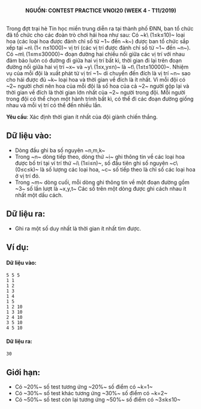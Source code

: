 **<center>NGUỒN: CONTEST PRACTICE VNOI20 (WEEK 4 - T11/2019)</center>**
<br>

Trong đợt trại hè Tin học miền trung diễn ra tại thành phố ĐNN, ban tổ chức đã tổ chức cho các đoàn trò chơi hái hoa như sau: Có ~k\ (1≤k≤10)~ loại hoa (các loại hoa được đánh chỉ số từ ~1~ đến ~k~) được ban tổ chức sắp xếp tại ~n\ (1< n≤1000)~ vị trí (các vị trí được đánh chỉ số từ ~1~ đến ~n~). Có ~m\ (1≤m≤30000)~ đoạn đường hai chiều nối giữa các vị trí với nhau đảm bảo luôn có đường đi giữa hai vị trí bất kì, thời gian đi lại trên đoạn đường nối giữa hai vị trí ~x~ và ~y\ (1≤x,y≤n)~ là ~t\ (1≤t≤10000)~. Nhiệm vụ của mỗi đội là xuất phát từ vị trí ~1~ di chuyển đến đích là vị trí ~n~ sao cho hái được đủ ~k~ loại hoa và thời gian về đích là ít nhất. Vì mỗi đội có ~2~ người chơi nên hoa của mỗi đội là số hoa của cả ~2~ người gộp lại và thời gian về đích là thời gian lớn nhất của ~2~ người trong đội. Mỗi người trong đội có thể chọn một hành trình bất kì, có thể đi các đoạn đường giống nhau và mỗi vị trí có thể đến nhiều lần.

**Yêu cầu**: Xác định thời gian ít nhất của đội giành chiến thắng.

## Dữ liệu vào:
+ Dòng đầu ghi ba số nguyên ~n,m,k~
+ Trong ~n~ dòng tiếp theo, dòng thứ ~i~ ghi thông tin về các loại hoa được bố trí tại ví trí thứ ~i\ (1≤i≤n)~, số đầu tiên ghi số nguyên ~c\ (0≤c≤k)~ là số lượng các loại hoa, ~c~ số tiếp theo là chỉ số các loại hoa ở vị trí đó.
+ Trong ~m~ dòng cuối, mỗi dòng ghi thông tin về một đoạn đường gồm ~3~ số lần lượt là ~x,y,t~
Các số trên một dòng được ghi cách nhau ít nhất một dấu cách.

## Dữ liệu ra:
- Ghi ra một số duy nhất là thời gian ít nhất tìm được.

## Ví dụ: 
#### Dữ liệu vào:
```
5 5 5
1 1
1 2
1 3
1 4
1 5
1 2 10
1 3 10
2 4 10
3 5 10
4 5 10
```

#### Dữ liệu ra:
```
30
```
## Giới hạn:
+ Có ~20\%~ số test tương ứng ~20\%~ số điểm có ~k=1~
+ Có ~30\%~ số test khác tương ứng ~30\%~ số điểm có ~k=2~
+ Có ~50\%~ số test còn lại tương ứng ~50\%~ số điểm có ~3≤k≤10~
